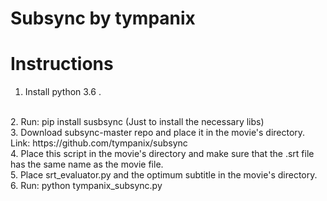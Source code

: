 # Subsync by tympanix

# Instructions

1.  Install python 3.6 .
<br>
2.  Run: pip install susbsync 
	(Just to install the necessary libs)
	<br>
3.  Download subsync-master repo and place 
	it in the movie's directory.
	<br>
	Link: https://github.com/tympanix/subsync
	<br>
4.  Place this script in the movie's directory 
    and make sure that the .srt file has the 
    same name as the movie file.
	<br>
5.  Place srt_evaluator.py and the optimum subtitle 
	in the movie's directory.
	<br>
6.  Run: python tympanix_subsync.py <filename.mp4> <optimum_sub.srt>